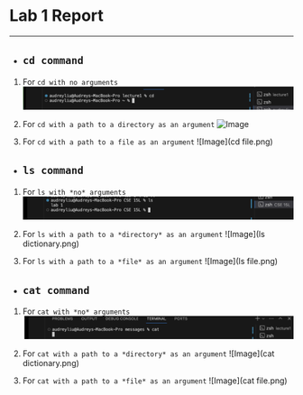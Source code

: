 # Lab 1 Report
***
* ## `cd command`
1. For `cd with no arguments`
![Image](cd.png)

2. For `cd with a path to a directory as an argument`
![Image](cd\dictionary.png)

3. For `cd with a path to a file as an argument`
![Image](cd file.png)

* ## `ls command`
1. For `ls with *no* arguments`
![Image](ls.png)

2. For `ls with a path to a *directory* as an argument`
![Image](ls dictionary.png)

3. For `ls with a path to a *file* as an argument`
![Image](ls file.png)

* ## `cat command`
1. For `cat with *no* arguments`
![Image](cat.png)

2. For `cat with a path to a *directory* as an argument`
![Image](cat dictionary.png)

3. For `cat with a path to a *file* as an argument`
![Image](cat file.png)

